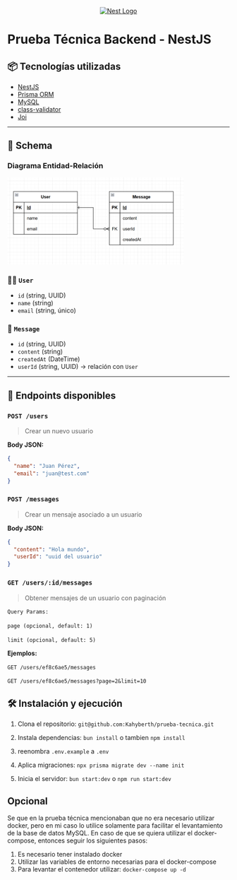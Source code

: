 <p align="center">
  <a href="http://nestjs.com/" target="blank"><img src="https://nestjs.com/img/logo-small.svg" width="120" alt="Nest Logo" /></a>
</p>


# Prueba Técnica Backend - NestJS


## 📦 Tecnologías utilizadas

- [NestJS](https://nestjs.com/)
- [Prisma ORM](https://www.prisma.io/)
- [MySQL](https://www.mysql.com/)
- [class-validator](https://github.com/typestack/class-validator)
- [Joi](https://joi.dev/) 

---

## 🧱 Schema




<h3>Diagrama Entidad-Relación</h3>

<p>
  <img src="./public/schema.png" alt="Diagrama ER" width="400"/>
</p>


### 🧑‍💻 `User`
- `id` (string, UUID)
- `name` (string)
- `email` (string, único)

### 💬 `Message`
- `id` (string, UUID)
- `content` (string)
- `createdAt` (DateTime)
- `userId` (string, UUID) → relación con `User`

---

## 📮 Endpoints disponibles

### `POST /users`
> Crear un nuevo usuario

**Body JSON:**
```json
{
  "name": "Juan Pérez",
  "email": "juan@test.com"
}
```


### `POST /messages`
> Crear un mensaje asociado a un usuario

**Body JSON:**
```json
{
  "content": "Hola mundo",
  "userId": "uuid del usuario"
}
```


### `GET /users/:id/messages`
> Obtener mensajes de un usuario con paginación

```
Query Params:

page (opcional, default: 1)

limit (opcional, default: 5)
```

**Ejemplos:**

``
GET /users/ef8c6ae5/messages
``

``
GET /users/ef8c6ae5/messages?page=2&limit=10
``

## 🛠️ Instalación y ejecución

1. Clona el repositorio: 
``
git@github.com:Kahyberth/prueba-tecnica.git
``

2. Instala dependencias: ``bun install`` o tambien ``npm install``

3. reenombra ``.env.example`` a ``.env``

4. Aplica migraciones:
`` npx prisma migrate dev --name init ``

5. Inicia el servidor: ``bun start:dev`` o ``npm run start:dev``


## Opcional

Se que en la prueba técnica mencionaban que no era necesario utilizar docker, pero en mi caso lo utilice solamente para facilitar el levantamiento de la base de datos MySQL. En caso de que se quiera utilizar el docker-compose, entonces seguir los siguientes pasos:

1. Es necesario tener instalado docker
2. Utilizar las variables de entorno necesarias para el docker-compose
3. Para levantar el contenedor utilizar: ``docker-compose up -d``




